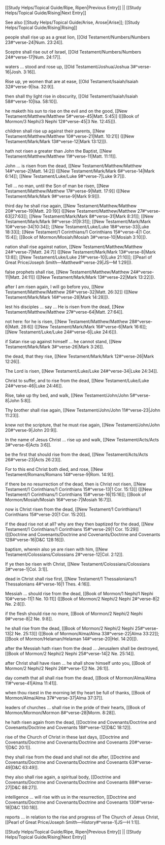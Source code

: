 [[Study Helps/Topical Guide/Ripe, Ripen|Previous Entry]]  ||  [[Study Helps/Topical Guide/Rising|Next Entry]]

 See also [[Study Helps/Topical Guide/Arise, Arose|Arise]]; [[Study Helps/Topical Guide/Rising|Rising]]

 people shall rise up as a great lion, [[Old Testament/Numbers/Numbers 23#^verse-24|Num. 23:24]].

 Sceptre shall rise out of Israel, [[Old Testament/Numbers/Numbers 24#^verse-17|Num. 24:17]].

 waters ... stood and rose up, [[Old Testament/Joshua/Joshua 3#^verse-16|Josh. 3:16]].

 Rise up, ye women that are at ease, [[Old Testament/Isaiah/Isaiah 32#^verse-9|Isa. 32:9]].

 then shall thy light rise in obscurity, [[Old Testament/Isaiah/Isaiah 58#^verse-10|Isa. 58:10]].

 he maketh his sun to rise on the evil and on the good, [[New Testament/Matthew/Matthew 5#^verse-45|Matt. 5:45]] ([[Book of Mormon/3 Nephi/3 Nephi 12#^verse-45|3 Ne. 12:45]]).

 children shall rise up against their parents, [[New Testament/Matthew/Matthew 10#^verse-21|Matt. 10:21]] ([[New Testament/Mark/Mark 13#^verse-12|Mark 13:12]]).

 hath not risen a greater than John the Baptist, [[New Testament/Matthew/Matthew 11#^verse-11|Matt. 11:11]].

 John ... is risen from the dead, [[New Testament/Matthew/Matthew 14#^verse-2|Matt. 14:2]] ([[New Testament/Mark/Mark 6#^verse-14|Mark 6:14]]; [[New Testament/Luke/Luke 9#^verse-7|Luke 9:7]]).

 Tell ... no man, until the Son of man be risen, [[New Testament/Matthew/Matthew 17#^verse-9|Matt. 17:9]] ([[New Testament/Mark/Mark 9#^verse-9|Mark 9:9]]).

 third day he shall rise again, [[New Testament/Matthew/Matthew 20#^verse-19|Matt. 20:19]] ([[New Testament/Matthew/Matthew 27#^verse-63|27:63]]; [[New Testament/Mark/Mark 8#^verse-31|Mark 8:31]]; [[New Testament/Mark/Mark 9#^verse-31|9:31]]; [[New Testament/Mark/Mark 10#^verse-34|10:34]]; [[New Testament/Luke/Luke 18#^verse-33|Luke 18:33]]; [[New Testament/1 Corinthians/1 Corinthians 15#^verse-4|1 Cor. 15:4]]; [[Book of Mormon/Mosiah/Mosiah 3#^verse-10|Mosiah 3:10]]).

 nation shall rise against nation, [[New Testament/Matthew/Matthew 24#^verse-7|Matt. 24:7]] ([[New Testament/Mark/Mark 13#^verse-8|Mark 13:8]]; [[New Testament/Luke/Luke 21#^verse-10|Luke 21:10]]; [[Pearl of Great Price/Joseph Smith—Matthew#^verse-29|JS—M 1:29]]).

 false prophets shall rise, [[New Testament/Matthew/Matthew 24#^verse-11|Matt. 24:11]] ([[New Testament/Mark/Mark 13#^verse-22|Mark 13:22]]).

 after I am risen again, I will go before you, [[New Testament/Matthew/Matthew 26#^verse-32|Matt. 26:32]] ([[New Testament/Mark/Mark 14#^verse-28|Mark 14:28]]).

 lest his disciples ... say ... He is risen from the dead, [[New Testament/Matthew/Matthew 27#^verse-64|Matt. 27:64]].

 not here: for he is risen, [[New Testament/Matthew/Matthew 28#^verse-6|Matt. 28:6]] ([[New Testament/Mark/Mark 16#^verse-6|Mark 16:6]]; [[New Testament/Luke/Luke 24#^verse-6|Luke 24:6]]).

 if Satan rise up against himself ... he cannot stand, [[New Testament/Mark/Mark 3#^verse-26|Mark 3:26]].

 the dead, that they rise, [[New Testament/Mark/Mark 12#^verse-26|Mark 12:26]].

 The Lord is risen, [[New Testament/Luke/Luke 24#^verse-34|Luke 24:34]].

 Christ to suffer, and to rise from the dead, [[New Testament/Luke/Luke 24#^verse-46|Luke 24:46]].

 Rise, take up thy bed, and walk, [[New Testament/John/John 5#^verse-8|John 5:8]].

 Thy brother shall rise again, [[New Testament/John/John 11#^verse-23|John 11:23]].

 knew not the scripture, that he must rise again, [[New Testament/John/John 20#^verse-9|John 20:9]].

 In the name of Jesus Christ ... rise up and walk, [[New Testament/Acts/Acts 3#^verse-6|Acts 3:6]].

 be the first that should rise from the dead, [[New Testament/Acts/Acts 26#^verse-23|Acts 26:23]].

 For to this end Christ both died, and rose, [[New Testament/Romans/Romans 14#^verse-9|Rom. 14:9]].

 if there be no resurrection of the dead, then is Christ not risen, [[New Testament/1 Corinthians/1 Corinthians 15#^verse-13|1 Cor. 15:13]] ([[New Testament/1 Corinthians/1 Corinthians 15#^verse-16|15:16]]; [[Book of Mormon/Mosiah/Mosiah 16#^verse-7|Mosiah 16:7]]).

 now is Christ risen from the dead, [[New Testament/1 Corinthians/1 Corinthians 15#^verse-20|1 Cor. 15:20]].

 if the dead rise not at all? why are they then baptized for the dead, [[New Testament/1 Corinthians/1 Corinthians 15#^verse-29|1 Cor. 15:29]] ([[Doctrine and Covenants/Doctrine and Covenants/Doctrine and Covenants 128#^verse-16|D&C 128:16]]).

 baptism, wherein also ye are risen with him, [[New Testament/Colossians/Colossians 2#^verse-12|Col. 2:12]].

 If ye then be risen with Christ, [[New Testament/Colossians/Colossians 3#^verse-1|Col. 3:1]].

 dead in Christ shall rise first, [[New Testament/1 Thessalonians/1 Thessalonians 4#^verse-16|1 Thes. 4:16]].

 Messiah ... should rise from the dead, [[Book of Mormon/1 Nephi/1 Nephi 10#^verse-11|1 Ne. 10:11]] ([[Book of Mormon/2 Nephi/2 Nephi 2#^verse-8|2 Ne. 2:8]]).

 if the flesh should rise no more, [[Book of Mormon/2 Nephi/2 Nephi 9#^verse-8|2 Ne. 9:8]].

 he shall rise from the dead, [[Book of Mormon/2 Nephi/2 Nephi 25#^verse-13|2 Ne. 25:13]] ([[Book of Mormon/Alma/Alma 33#^verse-22|Alma 33:22]]; [[Book of Mormon/Helaman/Helaman 14#^verse-20|Hel. 14:20]]).

 after the Messiah hath risen from the dead ... Jerusalem shall be destroyed, [[Book of Mormon/2 Nephi/2 Nephi 25#^verse-14|2 Ne. 25:14]].

 after Christ shall have risen ... he shall show himself unto you, [[Book of Mormon/2 Nephi/2 Nephi 26#^verse-1|2 Ne. 26:1]].

 day cometh that all shall rise from the dead, [[Book of Mormon/Alma/Alma 11#^verse-41|Alma 11:41]].

 when thou risest in the morning let thy heart be full of thanks, [[Book of Mormon/Alma/Alma 37#^verse-37|Alma 37:37]].

 leaders of churches ... shall rise in the pride of their hearts, [[Book of Mormon/Mormon/Mormon 8#^verse-28|Morm. 8:28]].

 he hath risen again from the dead, [[Doctrine and Covenants/Doctrine and Covenants/Doctrine and Covenants 18#^verse-12|D&C 18:12]].

 rise of the Church of Christ in these last days, [[Doctrine and Covenants/Doctrine and Covenants/Doctrine and Covenants 20#^verse-1|D&C 20:1]].

 they shall rise from the dead and shall not die after, [[Doctrine and Covenants/Doctrine and Covenants/Doctrine and Covenants 63#^verse-49|D&C 63:49]].

 they also shall rise again, a spiritual body, [[Doctrine and Covenants/Doctrine and Covenants/Doctrine and Covenants 88#^verse-27|D&C 88:27]].

 intelligence ... will rise with us in the resurrection, [[Doctrine and Covenants/Doctrine and Covenants/Doctrine and Covenants 130#^verse-18|D&C 130:18]].

 reports ... in relation to the rise and progress of The Church of Jesus Christ, [[Pearl of Great Price/Joseph Smith—History#^verse-1|JS—H 1:1]].

[[Study Helps/Topical Guide/Ripe, Ripen|Previous Entry]]  ||  [[Study Helps/Topical Guide/Rising|Next Entry]]